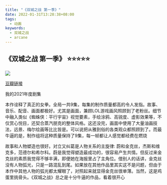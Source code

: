 ```yaml
---
title: "《双城之战 第一季》"
date: 2022-01-31T13:28:38+08:00
tags:
  - 动画
keywords:
  - 双城之战
  - arcane
---
```


## 《双城之战 第一季》 ⭐️⭐️⭐️⭐️⭐️
![](/img/movies/arcane.webp)

[豆瓣链接](https://movie.douban.com/subject/34867871/)

我的2021年度剧集

本作诠释了真正的女拳。全局一共9集，每集的制作质量都高的令人发指。故事、音乐、配音、画面都极好。尤其是画面，兼顾LOL游戏画风照顾到了老粉丝。细节中融入类似《蜘蛛侠：平行宇宙》视觉要素，手绘涂鸦、高锐度、虚影效果等，不仅赏心悦目，还契合蒸汽朋克的整体风格。这还没完，画面中使用了大量油画技法，远景、梅尔绘画等比比皆是。可以说把从雅到俗的各类观众都照顾到了。而最牛逼的是，制作组将这种质量保持了9集，每一帧都让人感觉都经费在燃烧

故事和人物塑造也很好。对立又纠葛是人物关系的主旋律: 蔚和金克丝，杰斯和维克多，范德尔和希尔科。蔚是我觉得塑造最成功的，很容易产生共情。但反过来金克丝的素质我觉得不够丰满，即便她在海报里占了主角位。借别人的话讲，金克丝没有人物弧光，只是一路混乱到尾。如果放在其他作品里其实这不是问题，但由于本作中其他人物的弧光都太耀眼了，对照起来就显得金克丝很单薄。当然，这是鸡蛋里挑骨头。《双城之战》总之是十分牛逼的作品，看着很开心